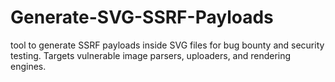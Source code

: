 # Generate-SVG-SSRF-Payloads
 tool to generate SSRF payloads inside SVG files for bug bounty and security testing. Targets vulnerable image parsers, uploaders, and rendering engines.
